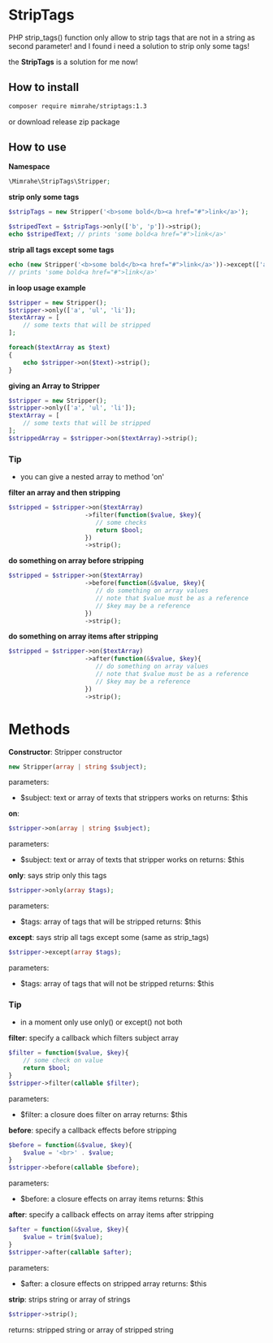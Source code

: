 # StripTags

PHP strip_tags() function only allow to strip tags that are not in a string as second parameter!
and I found i need a solution to strip only some tags!

the __StripTags__ is a solution for me now!

## How to install
``` bash
composer require mimrahe/striptags:1.3
```
or download release zip package

## How to use
__Namespace__
```php
\Mimrahe\StripTags\Stripper;
```

__strip only some tags__
```php
$stripTags = new Stripper('<b>some bold</b><a href="#">link</a>');

$stripedText = $stripTags->only(['b', 'p'])->strip();
echo $stripedText; // prints 'some bold<a href="#">link</a>'
```

__strip all tags except some tags__
```php
echo (new Stripper('<b>some bold</b><a href="#">link</a>'))->except(['a'])->strip();
// prints 'some bold<a href="#">link</a>'
```

__in loop usage example__
```php
$stripper = new Stripper();
$stripper->only(['a', 'ul', 'li']);
$textArray = [
    // some texts that will be stripped
];

foreach($textArray as $text)
{
    echo $stripper->on($text)->strip();
}
```

__giving an Array to Stripper__
```php
$stripper = new Stripper();
$stripper->only(['a', 'ul', 'li']);
$textArray = [
    // some texts that will be stripped
];
$strippedArray = $stripper->on($textArray)->strip();
```
### Tip
- you can give a nested array to method 'on'

__filter an array and then stripping__
```php
$stripped = $stripper->on($textArray)
                     ->filter(function($value, $key){
                        // some checks
                        return $bool;
                     })
                     ->strip();
```

__do something on array before stripping__
```php
$stripped = $stripper->on($textArray)
                     ->before(function(&$value, $key){
                        // do something on array values
                        // note that $value must be as a reference
                        // $key may be a reference
                     })
                     ->strip();
```

__do something on array items after stripping__
```php
$stripped = $stripper->on($textArray)
                     ->after(function(&$value, $key){
                        // do something on array values
                        // note that $value must be as a reference
                        // $key may be a reference
                     })
                     ->strip();
```

# Methods
__Constructor__: Stripper constructor
```php
new Stripper(array | string $subject);
```
parameters:
- $subject: text or array of texts that strippers works on
returns: $this

__on__:
```php
$stripper->on(array | string $subject);
```
parameters:
- $subject: text or array of texts that stripper works on
returns: $this

__only__: says strip only this tags
```php
$stripper->only(array $tags);
```
parameters:
- $tags: array of tags that will be stripped
returns: $this

__except__: says strip all tags except some (same as strip_tags)
```php
$stripper->except(array $tags);
```
parameters:
- $tags: array of tags that will not be stripped
returns: $this

### Tip
- in a moment only use only() or except() not both

__filter__: specify a callback which filters subject array
```php
$filter = function($value, $key){
    // some check on value
    return $bool;
}
$stripper->filter(callable $filter);
```
parameters:
- $filter: a closure does filter on array
returns: $this

__before__: specify a callback effects before stripping
```php
$before = function(&$value, $key){
    $value = '<br>' . $value;
}
$stripper->before(callable $before);
```
parameters:
- $before: a closure effects on array items
returns: $this

__after__: specify a callback effects on array items after stripping
```php
$after = function(&$value, $key){
    $value = trim($value);
}
$stripper->after(callable $after);
```
parameters:
- $after: a closure effects on stripped array
returns: $this

__strip__: strips string or array of strings
```php
$stripper->strip();
```
returns: stripped string or array of stripped string
